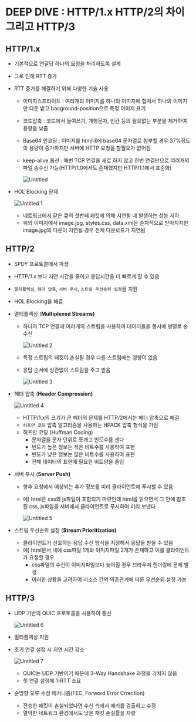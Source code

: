 # DEEP DIVE : HTTP/1.x HTTP/2의 차이 그리고 HTTP/3

## HTTP/1.x

- 기본적으로 연결당 하나의 요청을 처리하도록 설계
- 그로 인해 RTT 증가
- RTT 증가를 해결하기 위해 다양한 기술 사용
    - 이미지스프라이트 : 여러개의 이미지를 하나의 이미지에 합쳐서 하나의 이미지만 다운 받고 bacground-position으로 특정 이미지 표기
    - 코드압축 : 코드에서 들여쓰기, 개행문자, 빈칸 등의 필요없는 부분을 제거하여 용량을 낮춤
    - Base64 인코딩 : 이미지를 html내에 base64 문자열로 첨부할 경우 37%정도의 용량이 증가하지만 서버에 HTTP 요청을 할필요가 없어짐
    - keep-alive 옵션 : 매번 TCP 연결을 새로 하지 않고 한번 연결만으로 여러개의 파일 송수신 가능(HTTP/1.0에서도 존재했지만 HTTP/1.1에서 표준화)

      ![Untitled](https://user-images.githubusercontent.com/47595515/211577985-fa444942-8c08-401c-b020-a446df1b2612.png)
        
- HOL Blocking 문제

  ![Untitled 1](https://user-images.githubusercontent.com/47595515/211577788-9a62b18a-0733-4170-b286-c7c94dfa6578.png)
    
    - 네트워크에서 같은 큐의 첫번째 패킷에 의해 지연될 때 발생하는 성능 저하
    - 위의 이미지에서 image.jpg, styles.css, data.xml은 순차적으로 받아지지만 image.jpg의 다운이 지연될 경우 전체 다운로드가 지연됨

## HTTP/2

- SPDY 프로토콜에서 파생
- HTTP/1.x 보다 지연 시간을 줄이고 응답시간을 더 빠르게 할 수 있음
- `멀티플렉싱`, `헤더 압축`, `서버 푸시`, `스트림 우선순위 설정`을 지원
- HOL Blocking을 해결
- 멀티플렉싱 (****Multiplexed Streams)****
    - 하나의 TCP 연결에 여러개의 스트림을 사용하여 데이터들을 동시에 병렬로 송수신

      ![Untitled 2](https://user-images.githubusercontent.com/47595515/211577794-099c3093-710d-4c24-8adb-cf231ad6fdd9.png)
        
    - 특정 스트림의 패킷이 손실될 경우 다른 스트림에는 영향이 없음
    - 응답 순서에 상관없이 스트림을 주고 받음

      ![Untitled 3](https://user-images.githubusercontent.com/47595515/211577795-8f29a904-bd2c-48da-af4f-f704f2aa1198.png)
        
- 헤더 압축 (****Header Compression)****

  ![Untitled 4](https://user-images.githubusercontent.com/47595515/211577797-66a024da-44ec-43e4-b8ca-db65f1c05d0e.png)
    
    - HTTP/1.x의 크기가 큰 헤더의 문제를 HTTP/2에서는 헤더 압축으로 해결
    - `허프만 코딩` 압축 알고리즘을 사용하는 HPACK 압축 형식을 가짐
    - 허프만 코딩 (Huffman Coding)
        - 문자열을 문자 단위로 쪼개고 빈도수를 센다
        - 빈도가 높은 정보는 적은 비트수를 사용하여 표현
        - 빈도가 낮은 정보는 많은 비트수를 사용하여 표현
        - 전체 데이터의 표현에 필요한 비트양을 줄임
- 서버 푸시 (****Server Push)****
    - 향후 요청에서 예상되는 추가 정보를 미리 클라이언트에 푸시할 수 있음
    - 예) html은 css와 js파일이 포함되기 마련인데 html을 읽으면서 그 안에 참조된 css, js파일을 서버에서 클라이언트로 푸시하여 미리 보낸다

      ![Untitled 5](https://user-images.githubusercontent.com/47595515/211577798-f1345574-88e5-4262-a3be-2927fc52577e.png)
        
- 스트림 우선순위 설정 (****Stream Prioritization)****
    - 클라이언트가 선호하는 응답 수신 방식을 지정해서 응답을 받을 수 있음
    - 예) html문서 내에 css파일 1개와 이미지파일 2개가 존재하고 이를 클라이언트가 요청할 경우
        - css파일의 수신이 이미지파일보다 늦어질 경우 브라우저 렌더링에 문제 발생
        - 이러한 상황을 고려하여 리소스 간의 의존관계에 따른 우선순위 설정 가능

## HTTP/3

- UDP 기반의 QUIC 프로토콜을 사용하여 통신

  ![Untitled 6](https://user-images.githubusercontent.com/47595515/211577801-92eb76ab-8054-4409-96d7-9440ec7d71e4.png)
    
- 멀티플렉싱 지원
- 초기 연결 설정 시 지연 시간 감소

  ![Untitled 7](https://user-images.githubusercontent.com/47595515/211577802-51f99901-f70e-441b-8d0d-44915b2cc340.png)
    
    - QUIC는 UDP 기반이기 때문에 3-Way Handshake 과정을 거치지 않음
    - 첫 연결 설정에 1-RTT 소요
- 순방향 오류 수정 메커니즘(FEC, Forword Error Crrection)
    - 전송한 패킷이 손실되었다면 수신 측에서 에러를 검출하고 수정
    - 열악한 네트워크 환경에서도 낮은 패킷 손실률을 자랑